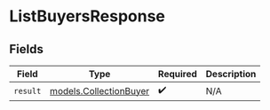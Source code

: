 # ListBuyersResponse


## Fields

| Field                                                  | Type                                                   | Required                                               | Description                                            |
| ------------------------------------------------------ | ------------------------------------------------------ | ------------------------------------------------------ | ------------------------------------------------------ |
| `result`                                               | [models.CollectionBuyer](../models/collectionbuyer.md) | :heavy_check_mark:                                     | N/A                                                    |